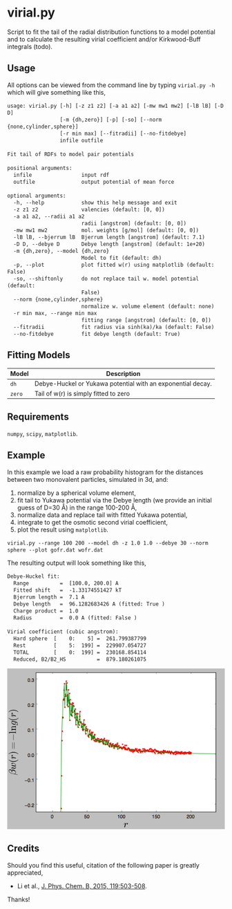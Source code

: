 # virial.py
Script to fit the tail of the radial distribution functions to a model potential and to calculate
the resulting virial coefficient and/or Kirkwood-Buff integrals (todo).

## Usage

All options can be viewed from the command line by typing `virial.py -h` which will give something like this,

~~~~
usage: virial.py [-h] [-z z1 z2] [-a a1 a2] [-mw mw1 mw2] [-lB lB] [-D D]
                 [-m {dh,zero}] [-p] [-so] [--norm {none,cylinder,sphere}]
                 [-r min max] [--fitradii] [--no-fitdebye]
                 infile outfile

Fit tail of RDFs to model pair potentials

positional arguments:
  infile                input rdf
  outfile               output potential of mean force

optional arguments:
  -h, --help            show this help message and exit
  -z z1 z2              valencies (default: [0, 0])
  -a a1 a2, --radii a1 a2
                        radii [angstrom] (default: [0, 0])
  -mw mw1 mw2           mol. weights [g/mol] (default: [0, 0])
  -lB lB, --bjerrum lB  Bjerrum length [angstrom] (default: 7.1)
  -D D, --debye D       Debye length [angstrom] (default: 1e+20)
  -m {dh,zero}, --model {dh,zero}
                        Model to fit (default: dh)
  -p, --plot            plot fitted w(r) using matplotlib (default: False)
  -so, --shiftonly      do not replace tail w. model potential (default:
                        False)
  --norm {none,cylinder,sphere}
                        normalize w. volume element (default: none)
  -r min max, --range min max
                        fitting range [angstrom] (default: [0, 0])
  --fitradii            fit radius via sinh(ka)/ka (default: False)
  --no-fitdebye         fit debye length (default: True)
~~~~

## Fitting Models

Model    | Description
-------  | ----------------------
`dh`     |  Debye-Huckel or Yukawa potential with an exponential decay.
`zero`   |  Tail of w(r) is simply fitted to zero

## Requirements

`numpy`, `scipy`, `matplotlib`.

## Example

In this example we load a raw probability histogram for the distances between two monovalent particles, simulated in 3d, and:

1. normalize by a spherical volume element,
2. fit tail to Yukawa potential via the Debye length (we provide an initial guess of D=30 Å) in 
   the range 100-200 Å,
3. normalize data and replace tail with fitted Yukawa potential,
4. integrate to get the osmotic second virial coefficient,
5. plot the result using `matplotlib`.

~~~~
virial.py --range 100 200 --model dh -z 1.0 1.0 --debye 30 --norm sphere --plot gofr.dat wofr.dat
~~~~

The resulting output will look something like this,

~~~~
Debye-Huckel fit:
  Range          =  [100.0, 200.0] A
  Fitted shift   =  -1.33174551427 kT
  Bjerrum length =  7.1 A
  Debye length   =  96.1282683426 A (fitted: True )
  Charge product =  1.0
  Radius         =  0.0 A (fitted: False )

Virial coefficient (cubic angstrom):
  Hard sphere  [    0:    5] =  261.799387799
  Rest         [    5:  199] =  229907.054727
  TOTAL        [    0:  199] =  230168.854114
  Reduced, B2/B2_HS          =  879.180261075
~~~~

![alt text](images/pmffit.png "Fitted potential of mean force")

## Credits
Should you find this useful, citation of the following paper is greatly appreciated,

- Li et al., [J. Phys. Chem. B, 2015, 119:503-508](http://dx.doi.org/10.1021/jp512027j).

Thanks!
